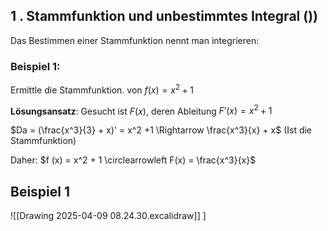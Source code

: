 ## 1 . Stammfunktion und unbestimmtes Integral ())
Das Bestimmen einer Stammfunktion nennt man integrieren:

### Beispiel 1:
Ermittle die Stammfunktion. von $f (x) = x^2 + 1$

**Lösungsansatz**: Gesucht ist $F (x)$, deren Ableitung $F' (x) = x^2 + 1$

$Da = (\frac{x^3}{3} + x)' = x^2 +1 \Rightarrow \frac{x^3}{x} + x$     (Ist die Stammfunktion)

Daher: $f (x) = x^2 + 1 \circlearrowleft F(x) = \frac{x^3}{x}$

## Beispiel 1
![[Drawing 2025-04-09 08.24.30.excalidraw]]
]




